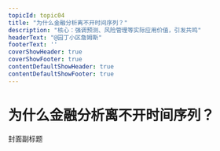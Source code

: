 ```yaml
--- 
topicId: topic04
title: "为什么金融分析离不开时间序列？"
description: "核心：强调预测、风险管理等实际应用价值，引发共鸣"
headerText: "@园丁小区詹姆斯"
footerText: '' 
coverShowHeader: true
coverShowFooter: true
contentDefaultShowHeader: true
contentDefaultShowFooter: true
---
```


# 为什么金融分析离不开时间序列？

封面副标题

